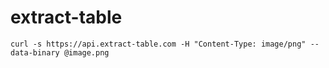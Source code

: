 # extract-table

```
curl -s https://api.extract-table.com -H "Content-Type: image/png" --data-binary @image.png
```

